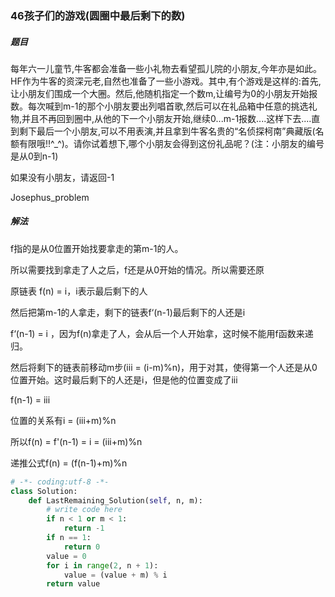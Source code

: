 ### 46孩子们的游戏(圆圈中最后剩下的数)

##### 题目

每年六一儿童节,牛客都会准备一些小礼物去看望孤儿院的小朋友,今年亦是如此。HF作为牛客的资深元老,自然也准备了一些小游戏。其中,有个游戏是这样的:首先,让小朋友们围成一个大圈。然后,他随机指定一个数m,让编号为0的小朋友开始报数。每次喊到m-1的那个小朋友要出列唱首歌,然后可以在礼品箱中任意的挑选礼物,并且不再回到圈中,从他的下一个小朋友开始,继续0...m-1报数....这样下去....直到剩下最后一个小朋友,可以不用表演,并且拿到牛客名贵的“名侦探柯南”典藏版(名额有限哦!!^_^)。请你试着想下,哪个小朋友会得到这份礼品呢？(注：小朋友的编号是从0到n-1)

如果没有小朋友，请返回-1

Josephus_problem

##### 解法

f指的是从0位置开始找要拿走的第m-1的人。

所以需要找到拿走了人之后，f还是从0开始的情况。所以需要还原

原链表 f(n) = i，i表示最后剩下的人

然后把第m-1的人拿走，剩下的链表f‘(n-1)最后剩下的人还是i

f‘(n-1)  = i ，因为f(n)拿走了人，会从后一个人开始拿，这时候不能用f函数来递归。

然后将剩下的链表前移动m步(iii = (i-m)%n)，用于对其，使得第一个人还是从0位置开始。这时最后剩下的人还是i，但是他的位置变成了iii

 f(n-1) = iii

位置的关系有i = (iii+m)%n

所以f(n) = f'(n-1) = i = (iii+m)%n

递推公式f(n) = (f(n-1)+m)%n

```python
# -*- coding:utf-8 -*-
class Solution:
    def LastRemaining_Solution(self, n, m):
        # write code here
        if n < 1 or m < 1:
            return -1
        if n == 1:
            return 0
        value = 0
        for i in range(2, n + 1):
            value = (value + m) % i
        return value
```

